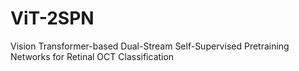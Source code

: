 # ViT-2SPN
Vision Transformer-based Dual-Stream Self-Supervised Pretraining Networks for Retinal OCT Classification
